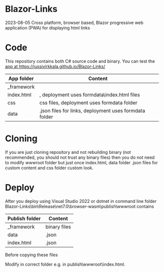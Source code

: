 # Blazor-Links

2023-08-05 Cross platform, browser based, Blazor progressive web application (PWA) for displaying html links

# Code
This repository contains both C# source code and binary. You can test the[ app at ](https://jussivirkkala.github.io/Blazor-Links/)https://jussivirkkala.github.io/Blazor-Links/

| App folder| Content|
| -------- | ------- |
| _framework| 
| index.html | , deployment uses formdata\index.html files|
| css| css files, deployment uses formdata folder |
| data| .json files for links, deployment uses formdata folder | 


# Cloning

If you are just cloning repository and not rebuilding binary (not recommended, you should not trust any binary files) then you do not need to modify wwwroot folder but just once index.html, data folder .json files for custom content and css folder custom look. 


# Deploy

After you deploy using Visual Studio 2022 or dotnet in command line folder Blazor-Links\bin\Release\net7.0\browser-wasm\publish\wwwroot contains

| Publish folder| Content|
| -------- | ------- |
| _framework | binary files |
| data |.json  |
| index.html |.json  |

Before copying these files

Modify in correct folder e.g. <base href="/blazor/edf/" /> in publish\wwwroot\index.html.
